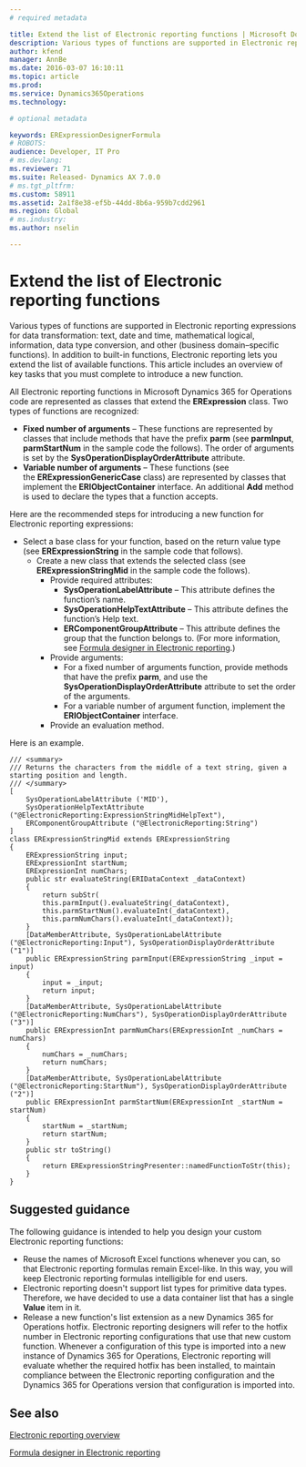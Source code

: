 ```yaml
---
# required metadata

title: Extend the list of Electronic reporting functions | Microsoft Docs
description: Various types of functions are supported in Electronic reporting expressions for data transformation: text, date and time, mathematical logical, information, data type conversion, and other (business domain–specific functions). In addition to built-in functions, Electronic reporting lets you extend the list of available functions. This article includes an overview of key tasks that you must complete to introduce a new function.
author: kfend
manager: AnnBe
ms.date: 2016-03-07 16:10:11
ms.topic: article
ms.prod: 
ms.service: Dynamics365Operations
ms.technology: 

# optional metadata

keywords: ERExpressionDesignerFormula
# ROBOTS: 
audience: Developer, IT Pro
# ms.devlang: 
ms.reviewer: 71
ms.suite: Released- Dynamics AX 7.0.0
# ms.tgt_pltfrm: 
ms.custom: 58911
ms.assetid: 2a1f8e38-ef5b-44dd-8b6a-959b7cdd2961
ms.region: Global
# ms.industry: 
ms.author: nselin

---
```


# Extend the list of Electronic reporting functions

Various types of functions are supported in Electronic reporting expressions for data transformation: text, date and time, mathematical logical, information, data type conversion, and other (business domain–specific functions). In addition to built-in functions, Electronic reporting lets you extend the list of available functions. This article includes an overview of key tasks that you must complete to introduce a new function.

All Electronic reporting functions in Microsoft Dynamics 365 for Operations code are represented as classes that extend the **ERExpression** class. Two types of functions are recognized:

-   **Fixed number of arguments** – These functions are represented by classes that include methods that have the prefix **parm** (see **parmInput**, **parmStartNum** in the sample code the follows). The order of arguments is set by the **SysOperationDisplayOrderAttribute** attribute.
-   **Variable number of arguments** – These functions (see the **ERExpressionGenericCase** class) are represented by classes that implement the **ERIObjectContainer** interface. An additional **Add** method is used to declare the types that a function accepts.

Here are the recommended steps for introducing a new function for Electronic reporting expressions:

-   Select a base class for your function, based on the return value type (see **ERExpressionString** in the sample code that follows).
    -   Create a new class that extends the selected class (see **ERExpressionStringMid** in the sample code the follows).
        -   Provide required attributes:
            -   **SysOperationLabelAttribute** – This attribute defines the function’s name.
            -   **SysOperationHelpTextAttribute** – This attribute defines the function’s Help text.
            -   **ERComponentGroupAttribute** – This attribute defines the group that the function belongs to. (For more information, see [Formula designer in Electronic reporting](https://docs.microsoft.com/en-us/dynamics365/operations/dev-itpro/analytics-bi-reporting/general-electronic-reporting-ger-formula-designer).)
        -   Provide arguments:
            -   For a fixed number of arguments function, provide methods that have the prefix **parm**, and use the **SysOperationDisplayOrderAttribute** attribute to set the order of the arguments.
            -   For a variable number of argument function, implement the **ERIObjectContainer** interface.
        -   Provide an evaluation method.

Here is an example.

    /// <summary>
    /// Returns the characters from the middle of a text string, given a starting position and length.
    /// </summary>
    [
        SysOperationLabelAttribute ('MID'),
        SysOperationHelpTextAttribute ("@ElectronicReporting:ExpressionStringMidHelpText"),
        ERComponentGroupAttribute ("@ElectronicReporting:String")
    ]
    class ERExpressionStringMid extends ERExpressionString
    {
        ERExpressionString input;
        ERExpressionInt startNum;
        ERExpressionInt numChars;
        public str evaluateString(ERIDataContext _dataContext)
        {
            return subStr(
            this.parmInput().evaluateString(_dataContext),
            this.parmStartNum().evaluateInt(_dataContext),
            this.parmNumChars().evaluateInt(_dataContext));
        }
        [DataMemberAttribute, SysOperationLabelAttribute ("@ElectronicReporting:Input"), SysOperationDisplayOrderAttribute ("1")]
        public ERExpressionString parmInput(ERExpressionString _input = input)
        {
            input = _input;
            return input;
        }
        [DataMemberAttribute, SysOperationLabelAttribute ("@ElectronicReporting:NumChars"), SysOperationDisplayOrderAttribute ("3")]
        public ERExpressionInt parmNumChars(ERExpressionInt _numChars = numChars)
        {
            numChars = _numChars;
            return numChars;
        }
        [DataMemberAttribute, SysOperationLabelAttribute ("@ElectronicReporting:StartNum"), SysOperationDisplayOrderAttribute ("2")]
        public ERExpressionInt parmStartNum(ERExpressionInt _startNum = startNum)
        {
            startNum = _startNum;
            return startNum;
        }
        public str toString()
        {
            return ERExpressionStringPresenter::namedFunctionToStr(this);
        }
    }

## Suggested guidance
The following guidance is intended to help you design your custom Electronic reporting functions:

-   Reuse the names of Microsoft Excel functions whenever you can, so that Electronic reporting formulas remain Excel-like. In this way, you will keep Electronic reporting formulas intelligible for end users.
-   Electronic reporting doesn't support list types for primitive data types. Therefore, we have decided to use a data container list that has a single **Value** item in it.
-   Release a new function's list extension as a new Dynamics 365 for Operations hotfix. Electronic reporting designers will refer to the hotfix number in Electronic reporting configurations that use that new custom function. Whenever a configuration of this type is imported into a new instance of Dynamics 365 for Operations, Electronic reporting will evaluate whether the required hotfix has been installed, to maintain compliance between the Electronic reporting configuration and the Dynamics 365 for Operations version that configuration is imported into.


See also
--------

[Electronic reporting overview](https://docs.microsoft.com/en-us/dynamics365/operations/dev-itpro/analytics-bi-reporting/general-electronic-reporting-ger)

[Formula designer in Electronic reporting](https://docs.microsoft.com/en-us/dynamics365/operations/dev-itpro/analytics-bi-reporting/general-electronic-reporting-ger-formula-designer)

